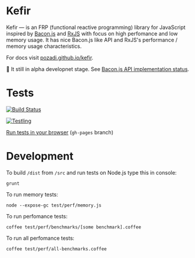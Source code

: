 # Kefir

Kefir — is an FRP (functional reactive programming) library for JavaScript
inspired by [Bacon.js](https://github.com/baconjs/bacon.js)
and [RxJS](https://github.com/Reactive-Extensions/RxJS)
with focus on high perfomance and low memory usage.
It has nice Bacon.js like API
and RxJS's performance / memory usage characteristics.

For docs visit [pozadi.github.io/kefir](http://pozadi.github.io/kefir).

:construction: It still in alpha developnet stage. See [Bacon.js API implementation status](https://github.com/pozadi/kefir/blob/master/bacon-api-impl-status.md).



# Tests

[![Build Status](https://travis-ci.org/pozadi/kefir.svg?branch=master)](https://travis-ci.org/pozadi/kefir)

[![Testling](https://ci.testling.com/pozadi/kefir.png)](https://ci.testling.com/pozadi/kefir)

[Run tests in your browser](http://pozadi.github.io/kefir/test/in-browser/SpecRunner.html) (`gh-pages` branch)



# Development

To build `/dist` from `/src` and run tests on Node.js type this in console:

    grunt

To run memory tests:

    node --expose-gc test/perf/memory.js

To run perfomance tests:

    coffee test/perf/benchmarks/[some benchmark].coffee

To run all perfomance tests:

    coffee test/perf/all-benchmarks.coffee
